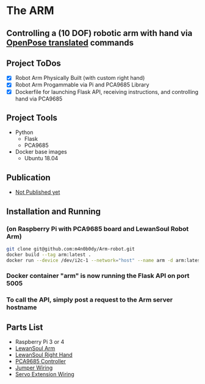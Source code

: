 # The ARM

## Controlling a (10 DOF) robotic arm with hand via [OpenPose translated](https://github.com/m4n0b0dy/Arm-server) commands

## Project ToDos
- [x] Robot Arm Physically Built (with custom right hand)
- [x] Robot Arm Progammable via Pi and PCA9685 Library
- [x] Dockerfile for launching Flask API, receiving instructions, and controlling hand via PCA9685

## Project Tools
- Python
  - Flask
  - PCA9685
- Docker base images
  - Ubuntu 18.04

## Publication
- [Not Published yet](linkedin.com)

## Installation and Running
### (on Raspberry Pi with PCA9685 board and LewanSoul Robot Arm)
```sh
git clone git@github.com:m4n0b0dy/Arm-robot.git
docker build --tag arm:latest .
docker run --device /dev/i2c-1 --network="host" --name arm -d arm:latest
```
### Docker container "arm" is now running the Flask API on port 5005
### To call the API, simply post a request to the Arm server hostname

## Parts List
- Raspberry Pi 3 or 4
- [LewanSoul Arm](https://www.banggood.com/LOBOT-6DOF-Metal-RC-Robot-Arm-Programmable-MP3-Music-With-Digital-Servo-p-1410198.html?rmmds=myorder&cur_warehouse=CN)
- [LewanSoul Right Hand](https://www.banggood.com/LOBOT-uHand2_0-DIY-RC-Robot-Arm-Independent-Fingers-With-LFD-01-Anti0-block-Servos-p-1527085.html?rmmds=myorder&cur_warehouse=CN)
- [PCA9685 Controller](https://www.amazon.com/gp/product/B07WS5XY63/ref=ppx_yo_dt_b_search_asin_title?ie=UTF8&psc=1)
- [Jumper Wiring](https://www.amazon.com/gp/product/B081CBSDHV/ref=ppx_yo_dt_b_search_asin_title?ie=UTF8&psc=1)
- [Servo Extension Wiring](https://www.amazon.com/gp/product/B01HLUZO4S/ref=ppx_yo_dt_b_search_asin_title?ie=UTF8&psc=1)